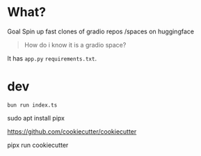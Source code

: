 # What?

Goal Spin up fast clones of gradio repos /spaces  on huggingface 

> How do i know it is   a gradio space?

It has `app.py` `requirements.txt`.

# dev 

`bun run index.ts`

sudo apt install pipx

https://github.com/cookiecutter/cookiecutter

 pipx run cookiecutter 